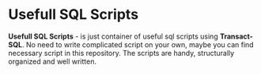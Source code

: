 # Usefull SQL Scripts
**Usefull SQL Scripts** - is just container of useful sql scripts using **Transact-SQL**. No need to write complicated script on your own, maybe you can find necessary script in this repository. The scripts are handy, structurally organized and well written. 
